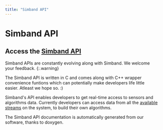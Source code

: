 ```yaml
---
title: "Simband API"
---
```


# Simband API

## Access the [Simband API](/simband-api/annotated.html)

Simband APIs are constantly evolving along with Simband. We welcome your feedback.
{:.warning}

The Simband API is written in C and comes along with C++ wrapper convenience funtions which can potentially make developers life little easier. Atleast we hope so. :)
 
Simband's API enables developers to get real-time access to sensors and algorithms data. Currently developers can access data from all the [available streams](/simband/simband-documentation/semantics-of-simband/types-streams) on the system, to build their own algorithms. 

The Simband API documentation is automatically generated from our software, thanks to doxygen.


